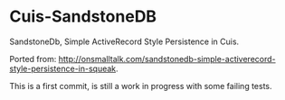 Cuis-SandstoneDB
================

SandstoneDb, Simple ActiveRecord Style Persistence in Cuis.

Ported from: http://onsmalltalk.com/sandstonedb-simple-activerecord-style-persistence-in-squeak.

This is a first commit, is still a work in progress with some failing tests.